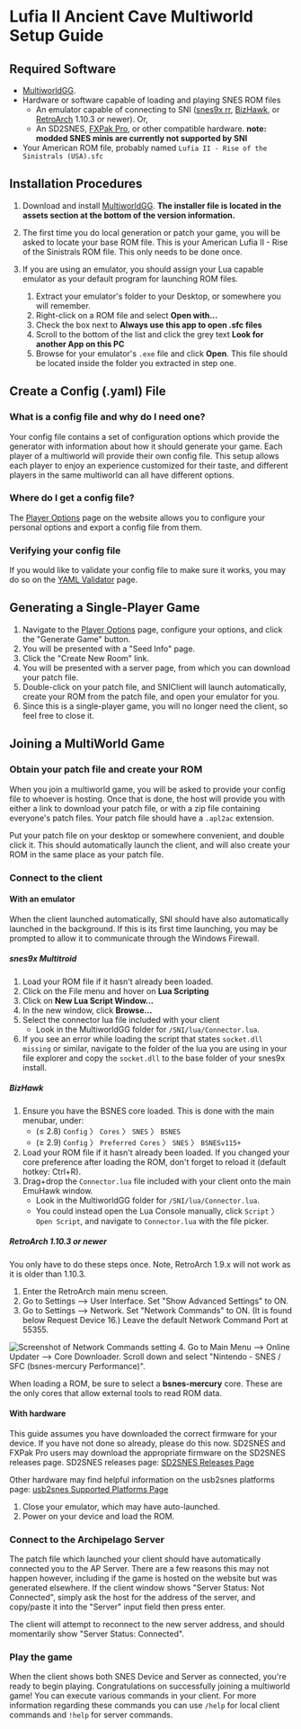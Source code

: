 # Lufia II Ancient Cave Multiworld Setup Guide

## Required Software

- [MultiworldGG](https://github.com/MultiworldGG/MultiworldGG/releases). 
- Hardware or software capable of loading and playing SNES ROM files
    - An emulator capable of connecting to SNI
      ([snes9x rr](https://github.com/gocha/snes9x-rr/releases),
       [BizHawk](https://tasvideos.org/BizHawk), or
       [RetroArch](https://retroarch.com?page=platforms) 1.10.3 or newer). Or,
    - An SD2SNES, [FXPak Pro](https://krikzz.com/store/home/54-fxpak-pro.html), or other compatible hardware. **note: 
modded SNES minis are currently not supported by SNI**
- Your American ROM file, probably named `Lufia II - Rise of the Sinistrals (USA).sfc`

## Installation Procedures

1. Download and install [MultiworldGG](<https://github.com/MultiworldGG/MultiworldGG/releases/latest>). **The installer 
   file is located in the assets section at the bottom of the version information.**
2. The first time you do local generation or patch your game, you will be asked to locate your base ROM file. 
   This is your American Lufia II - Rise of the Sinistrals ROM file. This only needs to be done once.

3. If you are using an emulator, you should assign your Lua capable emulator as your default program for launching ROM
   files.
    1. Extract your emulator's folder to your Desktop, or somewhere you will remember.
    2. Right-click on a ROM file and select **Open with...**
    3. Check the box next to **Always use this app to open .sfc files**
    4. Scroll to the bottom of the list and click the grey text **Look for another App on this PC**
    5. Browse for your emulator's `.exe` file and click **Open**. This file should be located inside the folder you
       extracted in step one.

## Create a Config (.yaml) File

### What is a config file and why do I need one?

Your config file contains a set of configuration options which provide the generator with information about how it
should generate your game. Each player of a multiworld will provide their own config file. This setup allows each player
to enjoy an experience customized for their taste, and different players in the same multiworld can all have different
options.

### Where do I get a config file?

The [Player Options](/games/Lufia%20II%20Ancient%20Cave/player-options) page on the website allows you to configure
your personal options and export a config file from them.

### Verifying your config file

If you would like to validate your config file to make sure it works, you may do so on the
[YAML Validator](/check) page.

## Generating a Single-Player Game

1. Navigate to the [Player Options](/games/Lufia%20II%20Ancient%20Cave/player-options) page, configure your options,
   and click the "Generate Game" button.
2. You will be presented with a "Seed Info" page.
3. Click the "Create New Room" link.
4. You will be presented with a server page, from which you can download your patch file.
5. Double-click on your patch file, and SNIClient will launch automatically, create your ROM from the patch file, and
   open your emulator for you.
6. Since this is a single-player game, you will no longer need the client, so feel free to close it.

## Joining a MultiWorld Game

### Obtain your patch file and create your ROM

When you join a multiworld game, you will be asked to provide your config file to whoever is hosting. Once that is done,
the host will provide you with either a link to download your patch file, or with a zip file containing everyone's patch
files. Your patch file should have a `.apl2ac` extension.

Put your patch file on your desktop or somewhere convenient, and double click it. This should automatically launch the
client, and will also create your ROM in the same place as your patch file.

### Connect to the client

#### With an emulator

When the client launched automatically, SNI should have also automatically launched in the background. If this is its
first time launching, you may be prompted to allow it to communicate through the Windows Firewall.

##### snes9x Multitroid

1. Load your ROM file if it hasn't already been loaded.
2. Click on the File menu and hover on **Lua Scripting**
3. Click on **New Lua Script Window...**
4. In the new window, click **Browse...**
5. Select the connector lua file included with your client
    - Look in the MultiworldGG folder for `/SNI/lua/Connector.lua`.
6. If you see an error while loading the script that states `socket.dll missing` or similar, navigate to the folder of 
the lua you are using in your file explorer and copy the `socket.dll` to the base folder of your snes9x install.

##### BizHawk

1. Ensure you have the BSNES core loaded. This is done with the main menubar, under:
    - (≤ 2.8) `Config` 〉 `Cores` 〉 `SNES` 〉 `BSNES`
    - (≥ 2.9) `Config` 〉 `Preferred Cores` 〉 `SNES` 〉 `BSNESv115+`
2. Load your ROM file if it hasn't already been loaded.
   If you changed your core preference after loading the ROM, don't forget to reload it (default hotkey: Ctrl+R).
3. Drag+drop the `Connector.lua` file included with your client onto the main EmuHawk window.
    - Look in the MultiworldGG folder for `/SNI/lua/Connector.lua`.
    - You could instead open the Lua Console manually, click `Script` 〉 `Open Script`, and navigate to `Connector.lua`
      with the file picker.

##### RetroArch 1.10.3 or newer

You only have to do these steps once. Note, RetroArch 1.9.x will not work as it is older than 1.10.3.

1. Enter the RetroArch main menu screen.
2. Go to Settings --> User Interface. Set "Show Advanced Settings" to ON.
3. Go to Settings --> Network. Set "Network Commands" to ON. (It is found below Request Device 16.) Leave the default
   Network Command Port at 55355.

![Screenshot of Network Commands setting](/static/generated/docs/A%20Link%20to%20the%20Past/retroarch-network-commands-en.png)
4. Go to Main Menu --> Online Updater --> Core Downloader. Scroll down and select "Nintendo - SNES / SFC (bsnes-mercury
   Performance)".

When loading a ROM, be sure to select a **bsnes-mercury** core. These are the only cores that allow external tools to
read ROM data.

#### With hardware

This guide assumes you have downloaded the correct firmware for your device. If you have not done so already, please do
this now. SD2SNES and FXPak Pro users may download the appropriate firmware on the SD2SNES releases page. SD2SNES
releases page: [SD2SNES Releases Page](https://github.com/RedGuyyyy/sd2snes/releases)

Other hardware may find helpful information on the usb2snes platforms
page: [usb2snes Supported Platforms Page](http://usb2snes.com/#supported-platforms)

1. Close your emulator, which may have auto-launched.
2. Power on your device and load the ROM.

### Connect to the Archipelago Server

The patch file which launched your client should have automatically connected you to the AP Server. There are a few
reasons this may not happen however, including if the game is hosted on the website but was generated elsewhere. If the
client window shows "Server Status: Not Connected", simply ask the host for the address of the server, and copy/paste it
into the "Server" input field then press enter.

The client will attempt to reconnect to the new server address, and should momentarily show "Server Status: Connected".

### Play the game

When the client shows both SNES Device and Server as connected, you're ready to begin playing. Congratulations on
successfully joining a multiworld game! You can execute various commands in your client. For more information regarding
these commands you can use `/help` for local client commands and `!help` for server commands.
